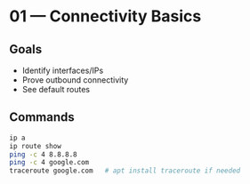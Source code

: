 # 01 — Connectivity Basics

## Goals
- Identify interfaces/IPs
- Prove outbound connectivity
- See default routes

## Commands
```bash
ip a
ip route show
ping -c 4 8.8.8.8
ping -c 4 google.com
traceroute google.com   # apt install traceroute if needed

